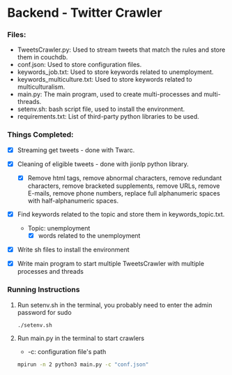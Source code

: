 # Backend - Twitter Crawler

### Files:

- TweetsCrawler.py: Used to stream tweets that match the rules and store them in couchdb.
- conf.json: Used to store configuration files.
- keywords_job.txt: Used to store keywords related to unemployment.
- keywords_multiculture.txt: Used to store keywords related to multiculturalism.
- main.py: The main program, used to create multi-processes and multi-threads.
- setenv.sh: bash script file, used to install the environment.
- requirements.txt: List of third-party python libraries to be used.

### Things Completed:

- [x] Streaming get tweets - done with Twarc.
- [x] Cleaning of eligible tweets - done with jionlp python library.
  - [x] Remove html tags, remove abnormal characters, remove redundant characters, remove bracketed supplements, remove URLs, remove E-mails, remove phone numbers, replace full alphanumeric spaces with half-alphanumeric spaces.

- [x] Find keywords related to the topic and store them in keywords_topic.txt.

  - Topic: unemployment
    - [x] words related to the unemployment
  
- [x] Write sh files to install the environment
- [x] Write main program to start multiple TweetsCrawler with multiple processes and threads

### Running Instructions

1. Run setenv.sh in the terminal, you probably need to enter the admin password for sudo

   ```bash
   ./setenv.sh
   ```

2. Run main.py in the terminal to start crawlers

   - -c: configuration file's path 

   ```bash
   mpirun -n 2 python3 main.py -c "conf.json"
   ```

